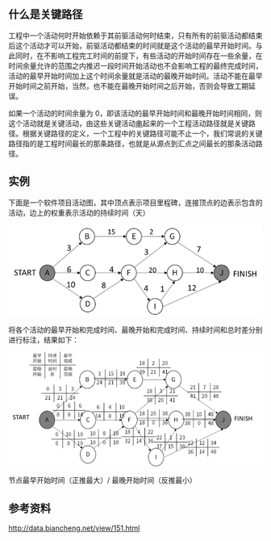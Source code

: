 ## 什么是关键路径

工程中一个活动何时开始依赖于其前驱活动何时结束，只有所有的前驱活动都结束后这个活动才可以开始，前驱活动都结束的时间就是这个活动的最早开始时间。与此同时，在不影响工程完工时间的前提下，有些活动的开始时间存在一些余量，在时间余量允许的范围之内推迟一段时间开始活动也不会影响工程的最终完成时间，活动的最早开始时间加上这个时间余量就是活动的最晚开始时间。活动不能在最早开始时间之前开始，当然，也不能在最晚开始时间之后开始，否则会导致工期延误。

如果一个活动的时间余量为 0，即该活动的最早开始时间和最晚开始时间相同，则这个活动就是关键活动，由这些关键活动[串](http://data.biancheng.net/view/303.html)起来的一个工程活动路径就是关键路径。根据关键路径的定义，一个工程中的关键路径可能不止一个，我们常说的关键路径指的是工程时间最长的那条路径，也就是从源点到汇点之间最长的那条活动路径。

## 实例

下面是一个软件项目活动图，其中顶点表示项目里程碑，连接顶点的边表示包含的活动，边上的权重表示活动的持续时间（天）

![img](.assets/Gant图与Pert图/npqbtMGsD2.png)

将各个活动的最早开始和完成时间、最晚开始和完成时间、持续时间和总时差分别进行标注，结果如下：

![img](.assets/Gant图与Pert图/b9EU8BaER5.png)

节点最早开始时间（正推最大）/ 最晚开始时间（反推最小）

## 参考资料

<http://data.biancheng.net/view/151.html>